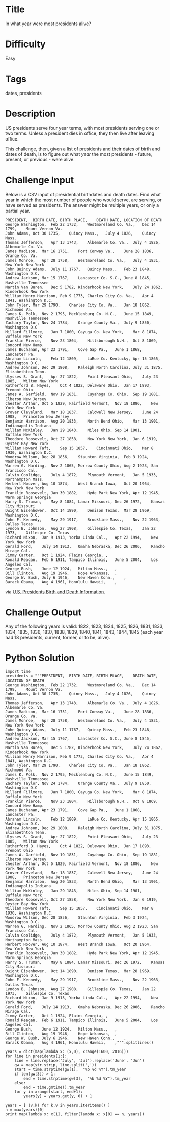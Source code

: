 # Title

In what year were most presidents alive?

# Difficulty

Easy

# Tags

dates, presidents

# Description

US presidents serve four year terms, with most presidents serving one or two terms. Unless a president dies in office, they then live after leaving office. 

This challenge, then, given a list of presidents and their dates of birth and dates of death, is to figure out what *year* the most presidents - future, present, or previous - were alive. 

# Challenge Input

Below is a CSV input of presidential birthdates and death dates. Find what year in which the most number of people who would serve, are serving, or have served as presidents. The answer might be multiple years, or only a partial year. 

    PRESIDENT,	BIRTH DATE,	BIRTH PLACE,	DEATH DATE,	LOCATION OF DEATH
    George Washington,	Feb 22 1732,	Westmoreland Co. Va.,	Dec 14 1799,	Mount Vernon Va.
    John Adams,	Oct 30 1735,	Quincy Mass.,	July 4 1826,	Quincy Mass.
    Thomas Jefferson,	Apr 13 1743,	Albemarle Co. Va.,	July 4 1826,	Albemarle Co. Va.
    James Madison,	Mar 16 1751,	Port Conway Va.,	June 28 1836,	Orange Co. Va.
    James Monroe,	Apr 28 1758,	Westmoreland Co. Va.,	July 4 1831,	New York New York
    John Quincy Adams,	July 11 1767,	Quincy Mass.,	Feb 23 1848,	Washington D.C.
    Andrew Jackson,	Mar 15 1767,	Lancaster Co. S.C.,	June 8 1845,	Nashville Tennessee
    Martin Van Buren,	Dec 5 1782,	Kinderhook New York,	July 24 1862,	Kinderhook New York
    William Henry Harrison,	Feb 9 1773,	Charles City Co. Va.,	Apr 4 1841,	Washington D.C.
    John Tyler,	Mar 29 1790,	Charles City Co. Va.,	Jan 18 1862,	Richmond Va.
    James K. Polk,	Nov 2 1795,	Mecklenburg Co. N.C.,	June 15 1849,	Nashville Tennessee
    Zachary Taylor,	Nov 24 1784,	Orange County Va.,	July 9 1850,	Washington D.C
    Millard Fillmore,	Jan 7 1800,	Cayuga Co. New York,	Mar 8 1874,	Buffalo New York
    Franklin Pierce,	Nov 23 1804,	Hillsborough N.H.,	Oct 8 1869,	Concord New Hamp.
    James Buchanan,	Apr 23 1791,	Cove Gap Pa.,	June 1 1868,	Lancaster Pa.
    Abraham Lincoln,	Feb 12 1809,	LaRue Co. Kentucky,	Apr 15 1865,	Washington D.C.
    Andrew Johnson,	Dec 29 1808,	Raleigh North Carolina,	July 31 1875,	Elizabethton Tenn.
    Ulysses S. Grant,	Apr 27 1822,	Point Pleasant Ohio,	July 23 1885,	Wilton New York
    Rutherford B. Hayes,	Oct 4 1822,	Delaware Ohio,	Jan 17 1893,	Fremont Ohio
    James A. Garfield,	Nov 19 1831,	Cuyahoga Co. Ohio,	Sep 19 1881,	Elberon New Jersey
    Chester Arthur,	Oct 5 1829,	Fairfield Vermont,	Nov 18 1886,	New York New York
    Grover Cleveland,	Mar 18 1837,	Caldwell New Jersey,	June 24 1908,	Princeton New Jersey
    Benjamin Harrison,	Aug 20 1833,	North Bend Ohio,	Mar 13 1901,	Indianapolis Indiana
    William McKinley,	Jan 29 1843,	Niles Ohio,	Sep 14 1901,	Buffalo New York
    Theodore Roosevelt,	Oct 27 1858,	New York New York,	Jan 6 1919,	Oyster Bay New York
    William Howard Taft,	Sep 15 1857,	Cincinnati Ohio,	Mar 8 1930,	Washington D.C.
    Woodrow Wilson,	Dec 28 1856,	Staunton Virginia,	Feb 3 1924,	Washington D.C.
    Warren G. Harding,	Nov 2 1865,	Morrow County Ohio,	Aug 2 1923,	San Francisco Cal.
    Calvin Coolidge,	July 4 1872,	Plymouth Vermont,	Jan 5 1933,	Northampton Mass.
    Herbert Hoover,	Aug 10 1874,	West Branch Iowa,	Oct 20 1964,	New York New York
    Franklin Roosevelt,	Jan 30 1882,	Hyde Park New York,	Apr 12 1945,	Warm Springs Georgia
    Harry S. Truman,	May 8 1884,	Lamar Missouri,	Dec 26 1972,	Kansas City Missouri
    Dwight Eisenhower,	Oct 14 1890,	Denison Texas,	Mar 28 1969,	Washington D.C.
    John F. Kennedy,	May 29 1917,	Brookline Mass.,	Nov 22 1963,	Dallas Texas
    Lyndon B. Johnson,	Aug 27 1908,	Gillespie Co. Texas,	Jan 22 1973,	Gillespie Co. Texas
    Richard Nixon,	Jan 9 1913,	Yorba Linda Cal.,	Apr 22 1994,	New York New York
    Gerald Ford,	July 14 1913,	Omaha Nebraska,	Dec 26 2006,	Rancho Mirage Cal.
    Jimmy Carter,	Oct 1 1924,	Plains Georgia,	,	
    Ronald Reagan,	Feb 6 1911,	Tampico Illinois,	June 5 2004,	Los Angeles Cal.
    George Bush,	June 12 1924,	Milton Mass.,	,	
    Bill Clinton,	Aug 19 1946,	Hope Arkansas,	,	
    George W. Bush,	July 6 1946,	New Haven Conn.,	,	
    Barack Obama,	Aug 4 1961,	Honolulu Hawaii,	,

via [U.S. Presidents Birth and Death Information](http://www.presidentsusa.net/birth.html). 

# Challenge Output

Any of the following years is valid: 1822, 1823, 1824, 1825, 1826, 1831, 1833, 1834, 1835, 1836, 1837, 1838, 1839, 1840, 1841, 1843, 1844, 1845 (each year had 18 presidents, current, former, or to be, alive). 

# Python Solution

    import time
    presidents = """PRESIDENT,  BIRTH DATE, BIRTH PLACE,    DEATH DATE, LOCATION OF DEATH
    George Washington,  Feb 22 1732,    Westmoreland Co. Va.,   Dec 14 1799,    Mount Vernon Va.
    John Adams, Oct 30 1735,    Quincy Mass.,   July 4 1826,    Quincy Mass.
    Thomas Jefferson,   Apr 13 1743,    Albemarle Co. Va.,  July 4 1826,    Albemarle Co. Va.
    James Madison,  Mar 16 1751,    Port Conway Va.,    June 28 1836,   Orange Co. Va.
    James Monroe,   Apr 28 1758,    Westmoreland Co. Va.,   July 4 1831,    New York New York
    John Quincy Adams,  July 11 1767,   Quincy Mass.,   Feb 23 1848,    Washington D.C.
    Andrew Jackson, Mar 15 1767,    Lancaster Co. S.C., June 8 1845,    Nashville Tennessee
    Martin Van Buren,   Dec 5 1782, Kinderhook New York,    July 24 1862,   Kinderhook New York
    William Henry Harrison, Feb 9 1773, Charles City Co. Va.,   Apr 4 1841, Washington D.C.
    John Tyler, Mar 29 1790,    Charles City Co. Va.,   Jan 18 1862,    Richmond Va.
    James K. Polk,  Nov 2 1795, Mecklenburg Co. N.C.,   June 15 1849,   Nashville Tennessee
    Zachary Taylor, Nov 24 1784,    Orange County Va.,  July 9 1850,    Washington D.C
    Millard Fillmore,   Jan 7 1800, Cayuga Co. New York,    Mar 8 1874, Buffalo New York
    Franklin Pierce,    Nov 23 1804,    Hillsborough N.H.,  Oct 8 1869, Concord New Hamp.
    James Buchanan, Apr 23 1791,    Cove Gap Pa.,   June 1 1868,    Lancaster Pa.
    Abraham Lincoln,    Feb 12 1809,    LaRue Co. Kentucky, Apr 15 1865,    Washington D.C.
    Andrew Johnson, Dec 29 1808,    Raleigh North Carolina, July 31 1875,   Elizabethton Tenn.
    Ulysses S. Grant,   Apr 27 1822,    Point Pleasant Ohio,    July 23 1885,   Wilton New York
    Rutherford B. Hayes,    Oct 4 1822, Delaware Ohio,  Jan 17 1893,    Fremont Ohio
    James A. Garfield,  Nov 19 1831,    Cuyahoga Co. Ohio,  Sep 19 1881,    Elberon New Jersey
    Chester Arthur, Oct 5 1829, Fairfield Vermont,  Nov 18 1886,    New York New York
    Grover Cleveland,   Mar 18 1837,    Caldwell New Jersey,    June 24 1908,   Princeton New Jersey
    Benjamin Harrison,  Aug 20 1833,    North Bend Ohio,    Mar 13 1901,    Indianapolis Indiana
    William McKinley,   Jan 29 1843,    Niles Ohio, Sep 14 1901,    Buffalo New York
    Theodore Roosevelt, Oct 27 1858,    New York New York,  Jan 6 1919, Oyster Bay New York
    William Howard Taft,    Sep 15 1857,    Cincinnati Ohio,    Mar 8 1930, Washington D.C.
    Woodrow Wilson, Dec 28 1856,    Staunton Virginia,  Feb 3 1924, Washington D.C.
    Warren G. Harding,  Nov 2 1865, Morrow County Ohio, Aug 2 1923, San Francisco Cal.
    Calvin Coolidge,    July 4 1872,    Plymouth Vermont,   Jan 5 1933, Northampton Mass.
    Herbert Hoover, Aug 10 1874,    West Branch Iowa,   Oct 20 1964,    New York New York
    Franklin Roosevelt, Jan 30 1882,    Hyde Park New York, Apr 12 1945,    Warm Springs Georgia
    Harry S. Truman,    May 8 1884, Lamar Missouri, Dec 26 1972,    Kansas City Missouri
    Dwight Eisenhower,  Oct 14 1890,    Denison Texas,  Mar 28 1969,    Washington D.C.
    John F. Kennedy,    May 29 1917,    Brookline Mass.,    Nov 22 1963,    Dallas Texas
    Lyndon B. Johnson,  Aug 27 1908,    Gillespie Co. Texas,    Jan 22 1973,    Gillespie Co. Texas
    Richard Nixon,  Jan 9 1913, Yorba Linda Cal.,   Apr 22 1994,    New York New York
    Gerald Ford,    July 14 1913,   Omaha Nebraska, Dec 26 2006,    Rancho Mirage Cal.
    Jimmy Carter,   Oct 1 1924, Plains Georgia, ,   
    Ronald Reagan,  Feb 6 1911, Tampico Illinois,   June 5 2004,    Los Angeles Cal.
    George Bush,    June 12 1924,   Milton Mass.,   ,   
    Bill Clinton,   Aug 19 1946,    Hope Arkansas,  ,   
    George W. Bush, July 6 1946,    New Haven Conn.,    ,   
    Barack Obama,   Aug 4 1961, Honolulu Hawaii,    ,""".splitlines()

    years = dict(map(lambda x: (x,0), xrange(1600, 2016)))
    for line in presidents[1:]:
        line = line.replace('July', 'Jul').replace('June', 'Jun')
        gw = map(str.strip, line.split(','))
        start = time.strptime(gw[1],  "%b %d %Y").tm_year
        if len(gw[3]) > 1: 
            end = time.strptime(gw[3],  "%b %d %Y").tm_year
        else: 
            end = time.gmtime().tm_year
        for y in xrange(start, end+1):
            years[y] = years.get(y, 0) + 1

    years = [ (v,k) for k,v in years.iteritems() ]
    n = max(years)[0]
    print map(lambda x: x[1], filter(lambda x: x[0] == n, years))
